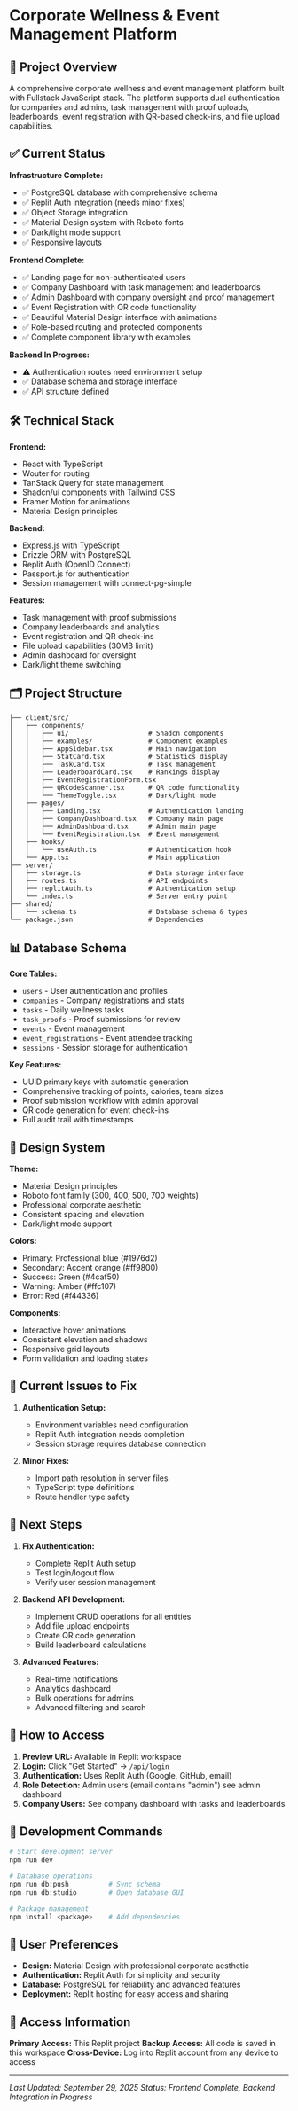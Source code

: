# Corporate Wellness & Event Management Platform

## 🎯 Project Overview

A comprehensive corporate wellness and event management platform built with Fullstack JavaScript stack. The platform supports dual authentication for companies and admins, task management with proof uploads, leaderboards, event registration with QR-based check-ins, and file upload capabilities.

## ✅ Current Status

**Infrastructure Complete:**
- ✅ PostgreSQL database with comprehensive schema
- ✅ Replit Auth integration (needs minor fixes)
- ✅ Object Storage integration
- ✅ Material Design system with Roboto fonts
- ✅ Dark/light mode support
- ✅ Responsive layouts

**Frontend Complete:**
- ✅ Landing page for non-authenticated users
- ✅ Company Dashboard with task management and leaderboards
- ✅ Admin Dashboard with company oversight and proof management
- ✅ Event Registration with QR code functionality
- ✅ Beautiful Material Design interface with animations
- ✅ Role-based routing and protected components
- ✅ Complete component library with examples

**Backend In Progress:**
- ⚠️ Authentication routes need environment setup
- ✅ Database schema and storage interface
- ✅ API structure defined

## 🛠 Technical Stack

**Frontend:**
- React with TypeScript
- Wouter for routing
- TanStack Query for state management
- Shadcn/ui components with Tailwind CSS
- Framer Motion for animations
- Material Design principles

**Backend:**
- Express.js with TypeScript
- Drizzle ORM with PostgreSQL
- Replit Auth (OpenID Connect)
- Passport.js for authentication
- Session management with connect-pg-simple

**Features:**
- Task management with proof submissions
- Company leaderboards and analytics
- Event registration and QR check-ins
- File upload capabilities (30MB limit)
- Admin dashboard for oversight
- Dark/light theme switching

## 🗂 Project Structure

```
├── client/src/
│   ├── components/
│   │   ├── ui/                    # Shadcn components
│   │   ├── examples/              # Component examples
│   │   ├── AppSidebar.tsx         # Main navigation
│   │   ├── StatCard.tsx           # Statistics display
│   │   ├── TaskCard.tsx           # Task management
│   │   ├── LeaderboardCard.tsx    # Rankings display
│   │   ├── EventRegistrationForm.tsx
│   │   ├── QRCodeScanner.tsx      # QR code functionality
│   │   └── ThemeToggle.tsx        # Dark/light mode
│   ├── pages/
│   │   ├── Landing.tsx            # Authentication landing
│   │   ├── CompanyDashboard.tsx   # Company main page
│   │   ├── AdminDashboard.tsx     # Admin main page
│   │   └── EventRegistration.tsx  # Event management
│   ├── hooks/
│   │   └── useAuth.ts             # Authentication hook
│   └── App.tsx                    # Main application
├── server/
│   ├── storage.ts                 # Data storage interface
│   ├── routes.ts                  # API endpoints
│   ├── replitAuth.ts              # Authentication setup
│   └── index.ts                   # Server entry point
├── shared/
│   └── schema.ts                  # Database schema & types
└── package.json                   # Dependencies
```

## 📊 Database Schema

**Core Tables:**
- `users` - User authentication and profiles
- `companies` - Company registrations and stats
- `tasks` - Daily wellness tasks
- `task_proofs` - Proof submissions for review
- `events` - Event management
- `event_registrations` - Event attendee tracking
- `sessions` - Session storage for authentication

**Key Features:**
- UUID primary keys with automatic generation
- Comprehensive tracking of points, calories, team sizes
- Proof submission workflow with admin approval
- QR code generation for event check-ins
- Full audit trail with timestamps

## 🎨 Design System

**Theme:**
- Material Design principles
- Roboto font family (300, 400, 500, 700 weights)
- Professional corporate aesthetic
- Consistent spacing and elevation
- Dark/light mode support

**Colors:**
- Primary: Professional blue (#1976d2)
- Secondary: Accent orange (#ff9800)
- Success: Green (#4caf50)
- Warning: Amber (#ffc107)
- Error: Red (#f44336)

**Components:**
- Interactive hover animations
- Consistent elevation and shadows
- Responsive grid layouts
- Form validation and loading states

## 🔧 Current Issues to Fix

1. **Authentication Setup:**
   - Environment variables need configuration
   - Replit Auth integration needs completion
   - Session storage requires database connection

2. **Minor Fixes:**
   - Import path resolution in server files
   - TypeScript type definitions
   - Route handler type safety

## 🚀 Next Steps

1. **Fix Authentication:**
   - Complete Replit Auth setup
   - Test login/logout flow
   - Verify user session management

2. **Backend API Development:**
   - Implement CRUD operations for all entities
   - Add file upload endpoints
   - Create QR code generation
   - Build leaderboard calculations

3. **Advanced Features:**
   - Real-time notifications
   - Analytics dashboard
   - Bulk operations for admins
   - Advanced filtering and search

## 📱 How to Access

1. **Preview URL:** Available in Replit workspace
2. **Login:** Click "Get Started" → `/api/login`
3. **Authentication:** Uses Replit Auth (Google, GitHub, email)
4. **Role Detection:** Admin users (email contains "admin") see admin dashboard
5. **Company Users:** See company dashboard with tasks and leaderboards

## 💾 Development Commands

```bash
# Start development server
npm run dev

# Database operations
npm run db:push          # Sync schema
npm run db:studio        # Open database GUI

# Package management
npm install <package>    # Add dependencies
```

## 📝 User Preferences

- **Design:** Material Design with professional corporate aesthetic
- **Authentication:** Replit Auth for simplicity and security
- **Database:** PostgreSQL for reliability and advanced features
- **Deployment:** Replit hosting for easy access and sharing

## 🔗 Access Information

**Primary Access:** This Replit project
**Backup Access:** All code is saved in this workspace
**Cross-Device:** Log into Replit account from any device to access

---

*Last Updated: September 29, 2025*
*Status: Frontend Complete, Backend Integration in Progress*